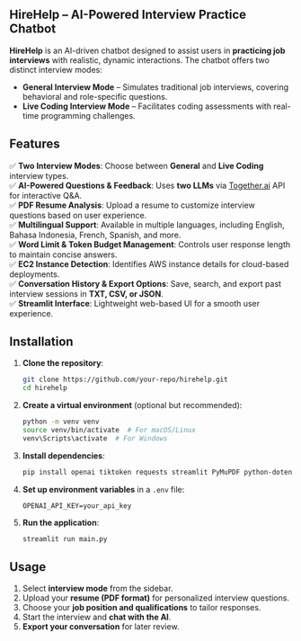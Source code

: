 ## **HireHelp – AI-Powered Interview Practice Chatbot**  

**HireHelp** is an AI-driven chatbot designed to assist users in **practicing job interviews** with realistic, dynamic interactions. The chatbot offers two distinct interview modes:  

- **General Interview Mode** – Simulates traditional job interviews, covering behavioral and role-specific questions.  
- **Live Coding Interview Mode** – Facilitates coding assessments with real-time programming challenges.  

## **Features**  

✅ **Two Interview Modes**: Choose between **General** and **Live Coding** interview types.  
✅ **AI-Powered Questions & Feedback**: Uses **two LLMs** via [Together.ai](https://api.together.ai/) API for interactive Q&A.  
✅ **PDF Resume Analysis**: Upload a resume to customize interview questions based on user experience.  
✅ **Multilingual Support**: Available in multiple languages, including English, Bahasa Indonesia, French, Spanish, and more.  
✅ **Word Limit & Token Budget Management**: Controls user response length to maintain concise answers.  
✅ **EC2 Instance Detection**: Identifies AWS instance details for cloud-based deployments.  
✅ **Conversation History & Export Options**: Save, search, and export past interview sessions in **TXT, CSV, or JSON**.  
✅ **Streamlit Interface**: Lightweight web-based UI for a smooth user experience.  

## **Installation**  

1. **Clone the repository**:  
   ```sh
   git clone https://github.com/your-repo/hirehelp.git  
   cd hirehelp  
   ```  
2. **Create a virtual environment** (optional but recommended):  
   ```sh
   python -m venv venv  
   source venv/bin/activate  # For macOS/Linux  
   venv\Scripts\activate  # For Windows  
   ```  
3. **Install dependencies**:  
   ```sh
   pip install openai tiktoken requests streamlit PyMuPDF python-dotenv  
   ```  
4. **Set up environment variables** in a `.env` file:  
   ```env
   OPENAI_API_KEY=your_api_key  
   ```  
5. **Run the application**:  
   ```sh
   streamlit run main.py  
   ```  

## **Usage**  

1. Select **interview mode** from the sidebar.  
2. Upload your **resume (PDF format)** for personalized interview questions.  
3. Choose your **job position and qualifications** to tailor responses.  
4. Start the interview and **chat with the AI**.  
5. **Export your conversation** for later review.  
